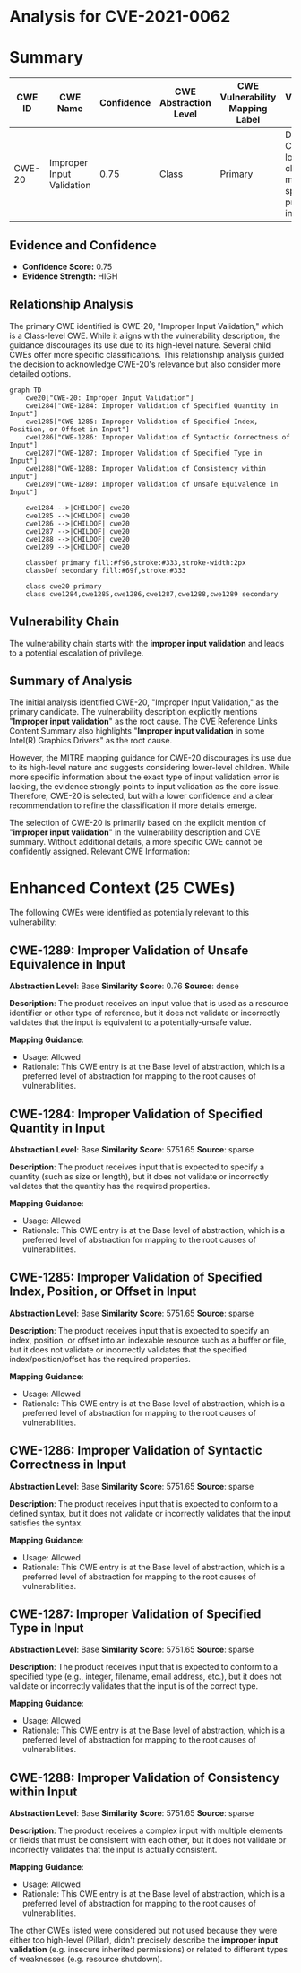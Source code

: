 # Analysis for CVE-2021-0062

# Summary
| CWE ID  | CWE Name   | Confidence | CWE Abstraction Level | CWE Vulnerability Mapping Label | CWE-Vulnerability Mapping Notes |
|-----------------|-----------------------------------------------------------------|------------|-------------------------|------------------------------------|----------------------------------------------------------------------------------------------------------------------------------------------------------------------------------------------------------------------------------------------------------------------|
| CWE-20 | Improper Input Validation | 0.75 | Class | Primary | Discouraged: Consider lower-level children or more specific properties of input. |

## Evidence and Confidence

*   **Confidence Score:** 0.75
*   **Evidence Strength:** HIGH

## Relationship Analysis
The primary CWE identified is CWE-20, "Improper Input Validation," which is a Class-level CWE. While it aligns with the vulnerability description, the guidance discourages its use due to its high-level nature. Several child CWEs offer more specific classifications. This relationship analysis guided the decision to acknowledge CWE-20's relevance but also consider more detailed options.

```mermaid
graph TD
    cwe20["CWE-20: Improper Input Validation"]
    cwe1284["CWE-1284: Improper Validation of Specified Quantity in Input"]
    cwe1285["CWE-1285: Improper Validation of Specified Index, Position, or Offset in Input"]
    cwe1286["CWE-1286: Improper Validation of Syntactic Correctness of Input"]
    cwe1287["CWE-1287: Improper Validation of Specified Type in Input"]
    cwe1288["CWE-1288: Improper Validation of Consistency within Input"]
    cwe1289["CWE-1289: Improper Validation of Unsafe Equivalence in Input"]

    cwe1284 -->|CHILDOF| cwe20
    cwe1285 -->|CHILDOF| cwe20
    cwe1286 -->|CHILDOF| cwe20
    cwe1287 -->|CHILDOF| cwe20
    cwe1288 -->|CHILDOF| cwe20
    cwe1289 -->|CHILDOF| cwe20
    
    classDef primary fill:#f96,stroke:#333,stroke-width:2px
    classDef secondary fill:#69f,stroke:#333
    
    class cwe20 primary
    class cwe1284,cwe1285,cwe1286,cwe1287,cwe1288,cwe1289 secondary
```

## Vulnerability Chain
The vulnerability chain starts with the **improper input validation** and leads to a potential escalation of privilege.

## Summary of Analysis
The initial analysis identified CWE-20, "Improper Input Validation," as the primary candidate. The vulnerability description explicitly mentions "**Improper input validation**" as the root cause. The CVE Reference Links Content Summary also highlights "**Improper input validation** in some Intel(R) Graphics Drivers" as the root cause.

However, the MITRE mapping guidance for CWE-20 discourages its use due to its high-level nature and suggests considering lower-level children. While more specific information about the exact type of input validation error is lacking, the evidence strongly points to input validation as the core issue. Therefore, CWE-20 is selected, but with a lower confidence and a clear recommendation to refine the classification if more details emerge.

The selection of CWE-20 is primarily based on the explicit mention of "**improper input validation**" in the vulnerability description and CVE summary. Without additional details, a more specific CWE cannot be confidently assigned.
Relevant CWE Information:

# Enhanced Context (25 CWEs)
The following CWEs were identified as potentially relevant to this vulnerability:

## CWE-1289: Improper Validation of Unsafe Equivalence in Input
**Abstraction Level**: Base
**Similarity Score**: 0.76
**Source**: dense

**Description**:
The product receives an input value that is used as a resource identifier or other type of reference, but it does not validate or incorrectly validates that the input is equivalent to a potentially-unsafe value.

**Mapping Guidance**:
- Usage: Allowed
- Rationale: This CWE entry is at the Base level of abstraction, which is a preferred level of abstraction for mapping to the root causes of vulnerabilities.

## CWE-1284: Improper Validation of Specified Quantity in Input
**Abstraction Level**: Base
**Similarity Score**: 5751.65
**Source**: sparse

**Description**:
The product receives input that is expected to specify a quantity (such as size or length), but it does not validate or incorrectly validates that the quantity has the required properties.

**Mapping Guidance**:
- Usage: Allowed
- Rationale: This CWE entry is at the Base level of abstraction, which is a preferred level of abstraction for mapping to the root causes of vulnerabilities.

## CWE-1285: Improper Validation of Specified Index, Position, or Offset in Input
**Abstraction Level**: Base
**Similarity Score**: 5751.65
**Source**: sparse

**Description**:
The product receives input that is expected to specify an index, position, or offset into an indexable resource such as a buffer or file, but it does not validate or incorrectly validates that the specified index/position/offset has the required properties.

**Mapping Guidance**:
- Usage: Allowed
- Rationale: This CWE entry is at the Base level of abstraction, which is a preferred level of abstraction for mapping to the root causes of vulnerabilities.

## CWE-1286: Improper Validation of Syntactic Correctness in Input
**Abstraction Level**: Base
**Similarity Score**: 5751.65
**Source**: sparse

**Description**:
The product receives input that is expected to conform to a defined syntax, but it does not validate or incorrectly validates that the input satisfies the syntax.

**Mapping Guidance**:
- Usage: Allowed
- Rationale: This CWE entry is at the Base level of abstraction, which is a preferred level of abstraction for mapping to the root causes of vulnerabilities.

## CWE-1287: Improper Validation of Specified Type in Input
**Abstraction Level**: Base
**Similarity Score**: 5751.65
**Source**: sparse

**Description**:
The product receives input that is expected to conform to a specified type (e.g., integer, filename, email address, etc.), but it does not validate or incorrectly validates that the input is of the correct type.

**Mapping Guidance**:
- Usage: Allowed
- Rationale: This CWE entry is at the Base level of abstraction, which is a preferred level of abstraction for mapping to the root causes of vulnerabilities.

## CWE-1288: Improper Validation of Consistency within Input
**Abstraction Level**: Base
**Similarity Score**: 5751.65
**Source**: sparse

**Description**:
The product receives a complex input with multiple elements or fields that must be consistent with each other, but it does not validate or incorrectly validates that the input is actually consistent.

**Mapping Guidance**:
- Usage: Allowed
- Rationale: This CWE entry is at the Base level of abstraction, which is a preferred level of abstraction for mapping to the root causes of vulnerabilities.

The other CWEs listed were considered but not used because they were either too high-level (Pillar), didn't precisely describe the **improper input validation** (e.g. insecure inherited permissions) or related to different types of weaknesses (e.g. resource shutdown).